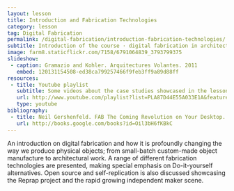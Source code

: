 ```yaml
---
layout: lesson
title: Introduction and Fabrication Technologies
category: lesson
tag: Digital Fabrication
permalink: /digital-fabrication/introduction-fabrication-technologies/
subtitle: Introduction of the course · digital fabrication in architecture and design case studies · Fabrication technologies, from CNC routers to selective laser sintering.
image: farm8.staticflickr.com/7158/6791064839_3793799375
slideshow:
 - caption: Gramazio and Kohler. Arquitectures Volantes. 2011
   embed: 120131154508-ed38ca799257466f9feb3ff9a89d88ff
resources:
 - title: Youtube playlist
   subtitle: Some videos about the case studies showcased in the lesson together with an example of each fabrication technology discussed
   url: http://www.youtube.com/playlist?list=PLA87D44E55A033E1A&feature=mh_lolz
   type: youtube
bibliography:
 - title: Neil Gershenfeld. FAB The Coming Revolution on Your Desktop. From Personal Computers to Personal Fabrication. 2007
   url: http://books.google.com/books?id=Oil3bH6fKBkC
---
```


An introduction on digital fabrication and how it is profoundly changing the way we produce physical objects; from small-batch custom-made object manufacture to architectural work. A range of different fabrication technologies are presented, making special emphasis on Do-it-yourself alternatives. Open source and  self-replication is also discussed showcasing the Reprap project and the rapid growing independent maker scene.
